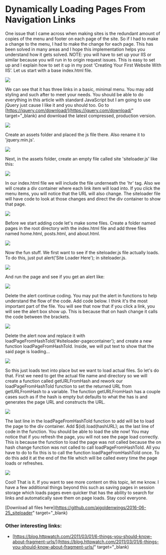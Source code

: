 # Dynamically Loading Pages From Navigation Links

One issue that I came across when making sites is the redundant amount of copies of the menu and footer on each page of the site. So if I had to make a change to the menu, I had to make the change for each page. This has been solved in many areas and I hope this implementation helps you understand how it gets solved. NOTE: you will have to set up your IIS or similar because you will run in to origin request issues. This is easy to set up and I explain how to set it up in my post &lsquo;Creating Your First Website With IIS&rsquo;. Let us start with a base index.html file.

![](../src/assets/images/p30.jpg)

We can see that it has three links in a basic, minimal menu. You may add styling and such after to meet your needs. You should be able to do everything in this article with standard JavaScript but I am going to use jQuery just cause I like it and you should too. Go to [https://jquery.com/download/](https://jquery.com/download/" target="_blank) and download the latest compressed, production version.

![](../src/assets/images/p31.jpg)

Create an assets folder and placed the js file there.  Also rename it to 'jquery.min.js'.

![](../src/assets/images/p32.jpg)

Next, in the assets folder, create an empty file called site 'siteloader.js' like this:

![](../src/assets/images/p33.jpg)

In our index.html file we will include the file underneath the 'hr' tag. Also we will create a div container where each link item will load into. If you click the menu items, you will notice that the URL will also change. The siteloader file will have code to look at those changes and direct the div container to show that page.

![](../src/assets/images/p34.jpg)

Before we start adding code let's make some files. Create a folder named pages in the root directory with the index.html file and add three files named home.html, posts.html, and about.html.

![](../src/assets/images/p35.jpg)

Now the fun stuff. We first want to see if the siteloader.js file actually loads. To do this, just put alert('Site Loader Here'); in siteloader.js.

![](../src/assets/images/p36.jpg)

And run the page and see if you get an alert like:

![](../src/assets/images/p37.jpg)

Delete the alert continue coding. You may put the alert in functions to help understand the flow of the code. Add code below. I think it's the most important part of the file. You will see that now that if you click a link, you will see the alert box show up. This is because that on hash change it calls the code between the brackets.

![](../src/assets/images/p38.jpg)

Delete the alert now and replace it with loadPageFromHashToId('#siteloader-pagecontainer'); and create a new function loadPageFromHashToId. Inside, we will put text to show that the said page is loading…

![](../src/assets/images/p39.jpg)

So this just loads text into place but we want to load actual files. So let's do that. First we need to get the actual file name and directory so we will create a function called getURLFromHash and rework our loadPageFromHashToId function to set the returned URL from getURLFromHash to a variable. The function getURLFromHash has a couple cases such as if the hash is empty but defaults to what the has is and generates the page URL and constructs the URL.

![](../src/assets/images/p40.jpg)

The last line in the loadPageFromHashToId function to add will be to load the page to the div container.  Add $(id).load(hashURL); as the last line of code in the function. You should be able to load the site now! You may notice that if you refresh the page, you will not see the page load correctly. This is because the function to load the page was not called because the on hash change function was not called to call loadPageFromHashToId. All you have to do to fix this is to call the function loadPageFromHashToId once. To do this add it at the end of the file which will be called every time the page loads or refreshes.

![](../src/assets/images/p41.jpg)

Cool! That is it. If you want to see more content on this topic, let me know. I have a few additional things beyond this such as saving pages in session storage which loads pages even quicker that has the ability to search for links and automatically save them on page loads. Stay cool everyone.

[Download all files here](https://github.com/ajgoldenwings/2016-06-25_siteloader" target="_blank)

### Other interesting links:
* [https://blog.httpwatch.com/2011/03/01/6-things-you-should-know-about-fragment-urls/](https://blog.httpwatch.com/2011/03/01/6-things-you-should-know-about-fragment-urls/" target="_blank)
